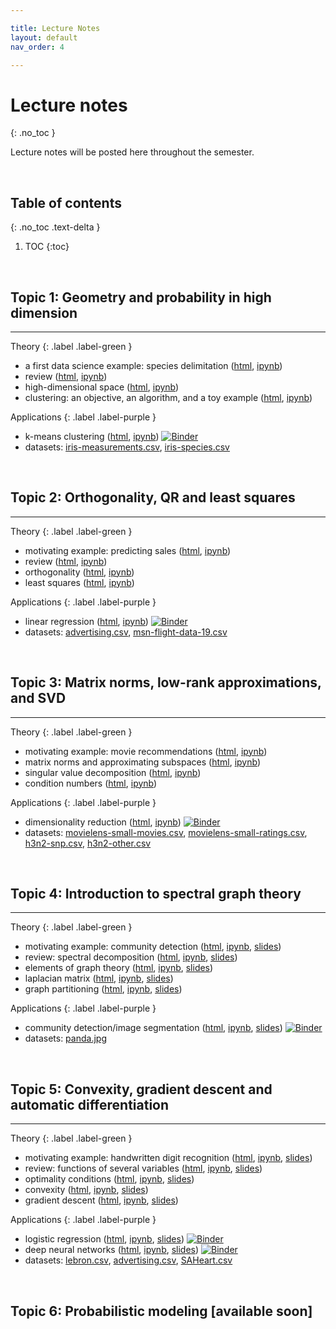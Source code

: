 ```yaml
---

title: Lecture Notes
layout: default
nav_order: 4

---
```


# Lecture notes
{: .no_toc }


Lecture notes will be posted here throughout the semester.

<br>

## Table of contents
{: .no_toc .text-delta }

1. TOC
{:toc}

<br>


## Topic 1: Geometry and probability in high dimension

***

Theory
{: .label .label-green }

- a first data science example: species delimitation ([html](https://nbviewer.jupyter.org/urls/www.math.wisc.edu/~roch/mmids/highdim-intro.ipynb), [ipynb](http://www.math.wisc.edu/~roch/mmids/highdim-intro.ipynb))
- review ([html](https://nbviewer.jupyter.org/urls/www.math.wisc.edu/~roch/mmids/highdim-review.ipynb), [ipynb](http://www.math.wisc.edu/~roch/mmids/highdim-review.ipynb))
- high-dimensional space ([html](https://nbviewer.jupyter.org/urls/www.math.wisc.edu/~roch/mmids/highdim-space.ipynb), [ipynb](http://www.math.wisc.edu/~roch/mmids/highdim-space.ipynb))
- clustering: an objective, an algorithm, and a toy example ([html](https://nbviewer.jupyter.org/urls/www.math.wisc.edu/~roch/mmids/highdim-kmeans.ipynb), [ipynb](http://www.math.wisc.edu/~roch/mmids/highdim-kmeans.ipynb))

Applications
{: .label .label-purple }

- k-means clustering ([html](https://nbviewer.jupyter.org/urls/www.math.wisc.edu/~roch/mmids/highdim-app.ipynb), [ipynb](http://www.math.wisc.edu/~roch/mmids/highdim-app.ipynb)) [![Binder](https://mybinder.org/badge_logo.svg)](https://mybinder.org/v2/gh/sebroc/MMiDS-s20/master?filepath=notebooks/highdim-app.ipynb)
- datasets: [iris-measurements.csv](http://www.math.wisc.edu/~roch/mmids/iris-measurements.csv), [iris-species.csv](http://www.math.wisc.edu/~roch/mmids/iris-species.csv)

<br>

## Topic 2: Orthogonality, QR and least squares

***

Theory
{: .label .label-green }

- motivating example: predicting sales ([html](https://nbviewer.jupyter.org/urls/www.math.wisc.edu/~roch/mmids/orthog-intro.ipynb), [ipynb](http://www.math.wisc.edu/~roch/mmids/orthog-intro.ipynb))
- review ([html](https://nbviewer.jupyter.org/urls/www.math.wisc.edu/~roch/mmids/orthog-review.ipynb), [ipynb](http://www.math.wisc.edu/~roch/mmids/orthog-review.ipynb))
- orthogonality ([html](https://nbviewer.jupyter.org/urls/www.math.wisc.edu/~roch/mmids/orthog-qr.ipynb), [ipynb](http://www.math.wisc.edu/~roch/mmids/orthog-qr.ipynb))
- least squares ([html](https://nbviewer.jupyter.org/urls/www.math.wisc.edu/~roch/mmids/orthog-ls.ipynb), [ipynb](http://www.math.wisc.edu/~roch/mmids/orthog-ls.ipynb))


Applications
{: .label .label-purple }

- linear regression ([html](https://nbviewer.jupyter.org/urls/www.math.wisc.edu/~roch/mmids/orthog-app.ipynb), [ipynb](http://www.math.wisc.edu/~roch/mmids/orthog-app.ipynb)) [![Binder](https://mybinder.org/badge_logo.svg)](https://mybinder.org/v2/gh/sebroc/MMiDS-s20/master?filepath=notebooks/orthog-app.ipynb)
- datasets: [advertising.csv](http://www.math.wisc.edu/~roch/mmids/advertising.csv), [msn-flight-data-19.csv](http://www.math.wisc.edu/~roch/mmids/msn-flight-data-19.csv)

<br>

## Topic 3: Matrix norms, low-rank approximations, and SVD

***

Theory
{: .label .label-green }

- motivating example: movie recommendations ([html](https://nbviewer.jupyter.org/urls/www.math.wisc.edu/~roch/mmids/svd-intro.ipynb), [ipynb](http://www.math.wisc.edu/~roch/mmids/svd-intro.ipynb))
- matrix norms and approximating subspaces ([html](https://nbviewer.jupyter.org/urls/www.math.wisc.edu/~roch/mmids/svd-norms.ipynb), [ipynb](http://www.math.wisc.edu/~roch/mmids/svd-norms.ipynb))
- singular value decomposition ([html](https://nbviewer.jupyter.org/urls/www.math.wisc.edu/~roch/mmids/svd-def.ipynb), [ipynb](http://www.math.wisc.edu/~roch/mmids/svd-def.ipynb))
- condition numbers ([html](https://nbviewer.jupyter.org/url/www.math.wisc.edu/~roch/mmids/svd-condition.ipynb), [ipynb](https://nbviewer.jupyter.org/url/www.math.wisc.edu/~roch/mmids/svd-condition.ipynb))


Applications
{: .label .label-purple }

- dimensionality reduction ([html](https://nbviewer.jupyter.org/urls/www.math.wisc.edu/~roch/mmids/svd-app.ipynb), [ipynb](http://www.math.wisc.edu/~roch/mmids/svd-app.ipynb)) [![Binder](https://mybinder.org/badge_logo.svg)](https://mybinder.org/v2/gh/sebroc/MMiDS-s20/master?filepath=notebooks/svd-app.ipynb)
- datasets: [movielens-small-movies.csv](http://www.math.wisc.edu/~roch/mmids/movielens-small-movies.csv), [movielens-small-ratings.csv](http://www.math.wisc.edu/~roch/mmids/movielens-small-ratings.csv), [h3n2-snp.csv](http://www.math.wisc.edu/~roch/mmids/h3n2-snp.csv), [h3n2-other.csv](http://www.math.wisc.edu/~roch/mmids/h3n2-other.csv)

<br>

## Topic 4: Introduction to spectral graph theory

***

Theory
{: .label .label-green }

- motivating example: community detection ([html](https://nbviewer.jupyter.org/urls/www.math.wisc.edu/~roch/mmids/spectral-intro.ipynb), [ipynb](http://www.math.wisc.edu/~roch/mmids/spectral-intro.ipynb), [slides](http://www.math.wisc.edu/~roch/mmids/spectral-intro.slides.html))
- review: spectral decomposition ([html](https://nbviewer.jupyter.org/urls/www.math.wisc.edu/~roch/mmids/spectral-review.ipynb), [ipynb](http://www.math.wisc.edu/~roch/mmids/spectral-review.ipynb), [slides](http://www.math.wisc.edu/~roch/mmids/spectral-review.slides.html))
- elements of graph theory ([html](https://nbviewer.jupyter.org/urls/www.math.wisc.edu/~roch/mmids/spectral-graphs.ipynb), [ipynb](http://www.math.wisc.edu/~roch/mmids/spectral-graphs.ipynb), [slides](http://www.math.wisc.edu/~roch/mmids/spectral-graphs.slides.html))
- laplacian matrix ([html](https://nbviewer.jupyter.org/urls/www.math.wisc.edu/~roch/mmids/spectral-laplacian.ipynb), [ipynb](http://www.math.wisc.edu/~roch/mmids/spectral-laplacian.ipynb), [slides](http://www.math.wisc.edu/~roch/mmids/spectral-laplacian.slides.html))
- graph partitioning ([html](https://nbviewer.jupyter.org/urls/www.math.wisc.edu/~roch/mmids/spectral-partitioning.ipynb), [ipynb](http://www.math.wisc.edu/~roch/mmids/spectral-partitioning.ipynb), [slides](http://www.math.wisc.edu/~roch/mmids/spectral-partitioning.slides.html))

Applications
{: .label .label-purple }

- community detection/image segmentation ([html](https://nbviewer.jupyter.org/urls/www.math.wisc.edu/~roch/mmids/spectral-app.ipynb), [ipynb](http://www.math.wisc.edu/~roch/mmids/spectral-app.ipynb), [slides](http://www.math.wisc.edu/~roch/mmids/spectral-app.slides.html)) [![Binder](https://mybinder.org/badge_logo.svg)](https://mybinder.org/v2/gh/sebroc/MMiDS-s20/master?filepath=notebooks/spectral-app.ipynb) 
- datasets: [panda.jpg](http://www.math.wisc.edu/~roch/mmids/panda.jpg)


<br>

## Topic 5: Convexity, gradient descent and automatic differentiation

***

Theory
{: .label .label-green }

- motivating example: handwritten digit recognition ([html](https://nbviewer.jupyter.org/urls/www.math.wisc.edu/~roch/mmids/opt-intro.ipynb), [ipynb](http://www.math.wisc.edu/~roch/mmids/opt-intro.ipynb), [slides](http://www.math.wisc.edu/~roch/mmids/opt-intro.slides.html))
- review: functions of several variables ([html](https://nbviewer.jupyter.org/urls/www.math.wisc.edu/~roch/mmids/opt-review.ipynb), [ipynb](http://www.math.wisc.edu/~roch/mmids/opt-review.ipynb), [slides](http://www.math.wisc.edu/~roch/mmids/opt-review.slides.html))
- optimality conditions ([html](https://nbviewer.jupyter.org/urls/www.math.wisc.edu/~roch/mmids/opt-optimality.ipynb), [ipynb](http://www.math.wisc.edu/~roch/mmids/opt-optimality.ipynb), [slides](http://www.math.wisc.edu/~roch/mmids/opt-optimality.slides.html))
- convexity ([html](https://nbviewer.jupyter.org/urls/www.math.wisc.edu/~roch/mmids/opt-convexity.ipynb), [ipynb](http://www.math.wisc.edu/~roch/mmids/opt-convexity.ipynb), [slides](http://www.math.wisc.edu/~roch/mmids/opt-convexity.slides.html))
- gradient descent ([html](https://nbviewer.jupyter.org/url/www.math.wisc.edu/~roch/mmids/opt-gd.ipynb), [ipynb](http://www.math.wisc.edu/~roch/mmids/opt-gd.ipynb), [slides](http://www.math.wisc.edu/~roch/mmids/opt-gd.slides.html))

Applications
{: .label .label-purple }

- logistic regression ([html](https://nbviewer.jupyter.org/url/www.math.wisc.edu/~roch/mmids/opt-app1.ipynb), [ipynb](http://www.math.wisc.edu/~roch/mmids/opt-app1.ipynb), [slides](http://www.math.wisc.edu/~roch/mmids/opt-app1.slides.html)) [![Binder](https://mybinder.org/badge_logo.svg)](https://mybinder.org/v2/gh/sebroc/MMiDS-s20/master?filepath=notebooks/opt-app1.ipynb) 
- deep neural networks ([html](https://nbviewer.jupyter.org/url/www.math.wisc.edu/~roch/mmids/opt-app2.ipynb), [ipynb](http://www.math.wisc.edu/~roch/mmids/opt-app2.ipynb), [slides](http://www.math.wisc.edu/~roch/mmids/opt-app2.slides.html)) [![Binder](https://mybinder.org/badge_logo.svg)](https://mybinder.org/v2/gh/sebroc/MMiDS-s20/master?filepath=notebooks/opt-app2.ipynb)
- datasets: [lebron.csv](http://www.math.wisc.edu/~roch/mmids/lebron.csv), [advertising.csv](http://www.math.wisc.edu/~roch/mmids/advertising.csv), [SAHeart.csv](http://www.math.wisc.edu/~roch/mmids/SAHeart.csv)

 <br>

## Topic 6: Probabilistic modeling [available soon]

 <br>







